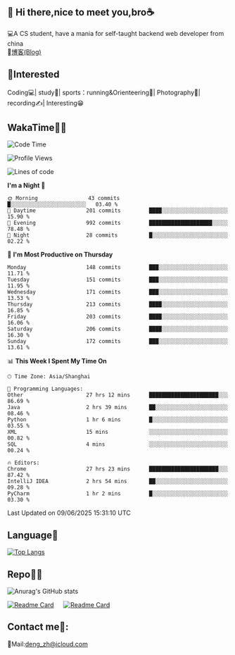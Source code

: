 👋 Hi there,nice to meet you,bro☕
---
💻A CS student, have a mania for self-taught backend web developer from china   
📌[博客(Blog)](https://github.com/HealUP/MyBlog)

 <!-- waka-box start -->
 <!-- waka-box end -->
 
🧲**Interested**
--
Coding💻| study📖| sports：running&Orienteering🏃‍| Photography📸| recording✍️| Interesting😁

WakaTime👨‍💻
---
<!--START_SECTION:waka-->
![Code Time](http://img.shields.io/badge/Code%20Time-3%2C118%20hrs%202%20mins-blue)

![Profile Views](http://img.shields.io/badge/Profile%20Views-1-blue)

![Lines of code](https://img.shields.io/badge/From%20Hello%20World%20I%27ve%20Written-205.1%20thousand%20lines%20of%20code-blue)

**I'm a Night 🦉** 

```text
🌞 Morning                43 commits          █░░░░░░░░░░░░░░░░░░░░░░░░   03.40 % 
🌆 Daytime                201 commits         ████░░░░░░░░░░░░░░░░░░░░░   15.90 % 
🌃 Evening                992 commits         ████████████████████░░░░░   78.48 % 
🌙 Night                  28 commits          █░░░░░░░░░░░░░░░░░░░░░░░░   02.22 % 
```
📅 **I'm Most Productive on Thursday** 

```text
Monday                   148 commits         ███░░░░░░░░░░░░░░░░░░░░░░   11.71 % 
Tuesday                  151 commits         ███░░░░░░░░░░░░░░░░░░░░░░   11.95 % 
Wednesday                171 commits         ███░░░░░░░░░░░░░░░░░░░░░░   13.53 % 
Thursday                 213 commits         ████░░░░░░░░░░░░░░░░░░░░░   16.85 % 
Friday                   203 commits         ████░░░░░░░░░░░░░░░░░░░░░   16.06 % 
Saturday                 206 commits         ████░░░░░░░░░░░░░░░░░░░░░   16.30 % 
Sunday                   172 commits         ███░░░░░░░░░░░░░░░░░░░░░░   13.61 % 
```


📊 **This Week I Spent My Time On** 

```text
🕑︎ Time Zone: Asia/Shanghai

💬 Programming Languages: 
Other                    27 hrs 12 mins      ██████████████████████░░░   86.69 % 
Java                     2 hrs 39 mins       ██░░░░░░░░░░░░░░░░░░░░░░░   08.46 % 
Python                   1 hr 6 mins         █░░░░░░░░░░░░░░░░░░░░░░░░   03.55 % 
XML                      15 mins             ░░░░░░░░░░░░░░░░░░░░░░░░░   00.82 % 
SQL                      4 mins              ░░░░░░░░░░░░░░░░░░░░░░░░░   00.24 % 

🔥 Editors: 
Chrome                   27 hrs 23 mins      ██████████████████████░░░   87.42 % 
IntelliJ IDEA            2 hrs 54 mins       ██░░░░░░░░░░░░░░░░░░░░░░░   09.28 % 
PyCharm                  1 hr 2 mins         █░░░░░░░░░░░░░░░░░░░░░░░░   03.30 % 
```


 Last Updated on 09/06/2025 15:31:10 UTC
<!--END_SECTION:waka-->

Language🚀
---
[![Top Langs](https://github-readme-stats.vercel.app/api/top-langs/?username=HealUP&layout=compact&hide_border=true)](https://github.com/HealUP)

Repo🧑‍💻
---
![Anurag's GitHub stats](https://github-readme-stats.vercel.app/api?username=HealUP&count_private=true&show_icons=true&theme=gruvbox&hide_border=true) 

[![Readme Card](https://github-readme-stats.vercel.app/api/pin/?username=HealUP&repo=InternetEy&theme=transparent)](https://github.com/HealUP/InternetEy) &emsp;
[![Readme Card](https://github-readme-stats.vercel.app/api/pin/?username=HealUP&repo=CampusExperience&theme=transparent)](https://github.com/HealUP/CampusExperience)


Contact me📱:
---
📮Mail:deng_zh@icloud.com  
